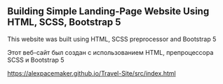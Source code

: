## Building Simple Landing-Page Website Using HTML, SCSS, Bootstrap 5

This website was built using HTML, SCSS preprocessor and Bootstrap 5

Этот веб-сайт был создан с использованием HTML, препроцессора SCSS и Bootstrap 5

https://alexpacemaker.github.io/Travel-Site/src/index.html
